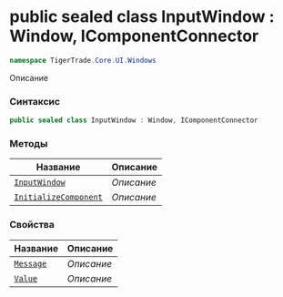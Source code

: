 
# public sealed class InputWindow : Window, IComponentConnector
```csharp
namespace TigerTrade.Core.UI.Windows
```



Описание

### Синтаксис
```csharp
public sealed class InputWindow : Window, IComponentConnector
```


### Методы
| Название | Описание |
| --- | --- |
| [`InputWindow`](./InputWindow.cs/Методы/InputWindow.md) | *Описание* |
| [`InitializeComponent`](./InputWindow.cs/Методы/InitializeComponent.md) | *Описание* |

### Свойства
| Название | Описание |
| --- | --- |
| [`Message`](./InputWindow.cs/Свойства/Message.md) | *Описание* |
| [`Value`](./InputWindow.cs/Свойства/Value.md) | *Описание* |



